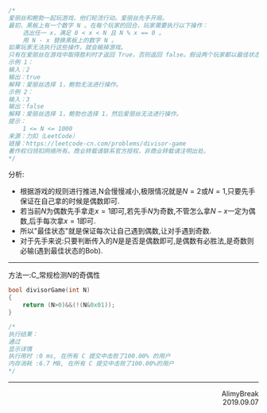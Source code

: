 ```C
/*
爱丽丝和鲍勃一起玩游戏，他们轮流行动。爱丽丝先手开局。
最初，黑板上有一个数字 N 。在每个玩家的回合，玩家需要执行以下操作：
    选出任一 x，满足 0 < x < N 且 N % x == 0 。
    用 N - x 替换黑板上的数字 N 。
如果玩家无法执行这些操作，就会输掉游戏。
只有在爱丽丝在游戏中取得胜利时才返回 True，否则返回 false。假设两个玩家都以最佳状态参与游戏。
示例 1：
输入：2
输出：true
解释：爱丽丝选择 1，鲍勃无法进行操作。
示例 2：
输入：3
输出：false
解释：爱丽丝选择 1，鲍勃也选择 1，然后爱丽丝无法进行操作。
提示：
    1 <= N <= 1000
来源：力扣（LeetCode）
链接：https://leetcode-cn.com/problems/divisor-game
著作权归领扣网络所有。商业转载请联系官方授权，非商业转载请注明出处。
*/
```
分析:
+ 根据游戏的规则进行推进,N会慢慢减小,极限情况就是$N=2$或$N=1$,只要先手保证在自己拿的时候是偶数即可.
+ 若当前$N$为偶数先手拿走$x=1$即可,若先手$N$为奇数,不管怎么拿$N-x$一定为偶数,后手每次拿$x=1$即可.
+ 所以"最佳状态"就是保证每次让自己遇到偶数,让对手遇到奇数.
+ 对于先手来说:只要判断传入的$N$是是否是偶数即可,是偶数有必胜法,是奇数则必输(遇到最佳状态的Bob).

***
方法一:C_常规检测$N$的奇偶性
```C
bool divisorGame(int N)
{
    return (N>0)&&(!(N&0x01));
}

/*
执行结果：
通过
显示详情
执行用时 :0 ms, 在所有 C 提交中击败了100.00% 的用户
内存消耗 :6.7 MB, 在所有 C 提交中击败了100.00%的用户
*/
```



***
<div align = right>
AlimyBreak
</div>
<div align = right>
2019.09.07
</div>
